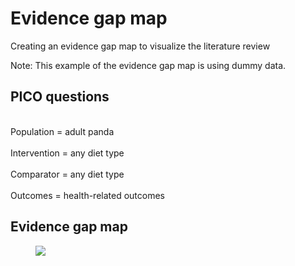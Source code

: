 # Evidence gap map
Creating an evidence gap map to visualize the literature review

Note: This example of the evidence gap map is using dummy data.

## PICO questions
<br> Population = adult panda </br>
<br> Intervention = any diet type </br>
<br> Comparator = any diet type </br>
<br> Outcomes = health-related outcomes </br>

## Evidence gap map
<figure>
<img src ="panda.jpg">
</figure>
